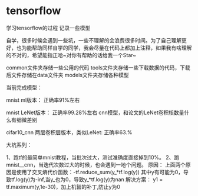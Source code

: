 # tensorflow
学习tensorflow的过程
记录一些模型

自学，很多时候会遇到一些坑，一些不理解的会浪费很多时间。为了自己理解更好，也为能帮助同样自学的同学，我会尽量在代码上都加上注释，如果我有啥理解的不对的，希望能指正哈~对你有帮助的话给我一个Star~

common文件夹存储一些公用的代码
tools文件夹存储一些下载数据的代码，下载后文件存储在data文件夹
models文件夹存储各种模型

当前完成模型：

mnist ml版本：
正确率91%左右

mnist LeNet版本：
正确率99.28%左右
cnn模型，和论文的LeNet卷积核数量什么有细微差别

cifar10_cnn 两层卷积层版本，类似LeNet:
正确率63.%


大坑系列：

1、跑tf的最简单mnist教程，当批次过大，测试准确度直接掉到10%。
2、跑mnist__cnn，当迭代次数过大的时候，也会遇到一地个问题。
原因：
上面两个原因是使用了交叉熵代价函数：-tf.reduce_sum(y_*tf.log(y))
其中y有可能为0，导致tf.log(y)为-inf,当y_也为0，导致y_*tf.log(y)为nan
解决方案：
y1 = tf.maximum(y,1e-30)，加上机智的补丁,防止y为0